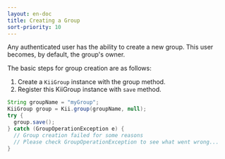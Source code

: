 ```yaml
---
layout: en-doc
title: Creating a Group
sort-priority: 10
---
```

Any authenticated user has the ability to create a new group.  This user becomes, by default, the group's owner.

The basic steps for group creation are as follows:

1. Create a `KiiGroup` instance with the group method.
2. Register this KiiGroup instance with `save` method.

```java
String groupName = "myGroup";
KiiGroup group = Kii.group(groupName, null);
try {
  group.save();
} catch (GroupOperationException e) {
  // Group creation failed for some reasons
  // Please check GroupOperationException to see what went wrong...
}
```
